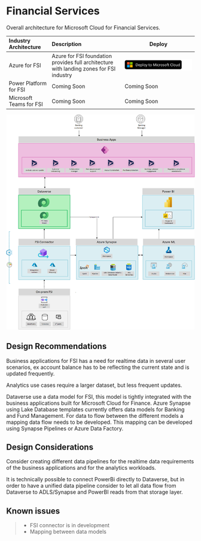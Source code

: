 # Financial Services

Overall architecture for Microsoft Cloud for Financial Services.

| Industry Architecture | Description | Deploy |
|:----------------------|:------------|--------|
| Azure for FSI | Azure for FSI foundation  provides full architecture with landing zones for FSI industry |[![Deploy To Microsoft Cloud](../docs/deploytomicrosoftcloud.svg)](https://portal.azure.com/#blade/Microsoft_Azure_CreateUIDef/CustomDeploymentBlade/uri/https%3A%2F%2Fraw.githubusercontent.com%2FMicrosoft%2Findustry%2Fmain%2Fhealthcare%2Fri%2FhealthArm.json/uiFormDefinitionUri/https%3A%2F%2Fraw.githubusercontent.com%2FMicrosoft%2Findustry%2Fmain%2Fhealthcare%2Fri%2Fhealth-portal.json)
| Power Platform for FSI | Coming Soon | Coming Soon
| Microsoft Teams for FSI | Coming Soon | Coming Soon

![Financial Services Industry Reference Architecture](./docs/mc4f-reference-architecture.png)

## Design Recommendations

Business applications for FSI has a need for realtime data in several user scenarios, ex account balance has to be reflecting the current state and is updated frequently.

Analytics use cases require a larger dataset, but less frequent updates.

Dataverse use a data model for FSI, this model is tightly integrated with the business applications built for Microsoft Cloud for Finance. Azure Synapse using Lake Database templates currently offers data models for Banking and Fund Management. For data to flow between the different models a mapping data flow needs to be developed. This mapping can be developed using Synapse Pipelines or Azure Data Factory.

## Design Considerations

Consider creating different data pipelines for the realtime data requirements of the business applications and for the analytics workloads.

It is technically possible to connect PowerBi directly to Dataverse, but in order to have a unified data pipeline consider to let all data flow from Dataverse to ADLS/Synapse and PowerBI reads from that storage layer.

## Known issues

> - FSI connector is in development
> - Mapping between data models
